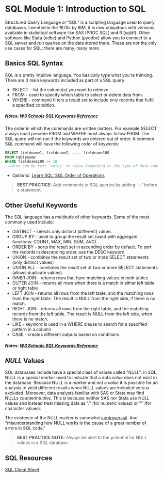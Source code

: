 # SQL Module 1: Introduction to SQL

Structured Query Language or “SQL” is a scripting language used to query databases. Invented in the 1970s by IBM, it is now ubiquitous with versions available in statistical software like SAS (PROC SQL) and R (sqldf). Other software like Stata (odbc) and Python (pyodbc) allow you to connect to a SQL server and run queries on the data stored there. These are not the only use cases for SQL; there are many, many more. 

## Basics SQL Syntax
SQL is a pretty intuitive language. You basically type what you're thinking. There are 3 main keywords included as part of a SQL query:

* SELECT - list the column(s) you want to retrieve
* FROM - used to specify which table to select or delete data from.
* WHERE -  command filters a result set to include only records that fulfill a specified condition.

##### Notes: [W3 Schools SQL Keywords Reference](https://www.w3schools.com/sql/sql_ref_keywords.asp)

The order in which the commands are written matters. For example SELECT always must precede FROM and WHERE must always follow FROM. The SQL query will not run if the keywords are entered out of order. A common SQL command will have the following order of keywords:

```sql
SELECT fieldname1, fieldname2, ..., fieldname100
FROM tablename
WHERE fieldname100 >= 10
--value can be text ‘value’ or value depending on the type of data contained in fieldname100.
```
* _Optional_: [Learn SQL: SQL Order of Operations](https://learnsql.com/blog/sql-order-of-operations/)

> **BEST PRACTICE:**
> Add comments to SQL queries by adding '--' before a statement.

## Other Useful Keywords

The SQL language has a multitude of other keywords. Some of the most commonly used include:

* DISTINCT - selects only distinct (different) values
* GROUP BY - used to group the result set (used with aggregate functions: COUNT, MAX, MIN, SUM, AVG).
* ORDER BY - sorts the result set in ascending order by default. To sort the records in descending order, use the DESC keyword
* UNION - combines the result set of two or more SELECT statements (only distinct values)
* UNION ALL - combines the result set of two or more SELECT statements (allows duplicate values).
* INNER JOIN - returns rows that have matching values in both tables
* OUTER JOIN - returns all rows when there is a match in either left table or right table
* LEFT JOIN -  returns all rows from the left table, and the matching rows from the right table. The result is NULL from the right side, if there is no match.
* RIGHT JOIN - returns all rows from the right table, and the matching records from the left table. The result is NULL from the left side, when there is no match.
* LIKE - keyword is used in a WHERE clause to search for a specified pattern in a column
* CASE - creates different outputs based on conditions

##### Notes: [W3 Schools SQL Keywords Reference](https://www.w3schools.com/sql/sql_ref_keywords.asp)

## _NULL_ Values
SQL databases include have a special class of values called "NULL". In SQL, NULL is a special _marker_ used to indicate that a data _value_ does not exist in the database. Because NULL is a _marker_ and not a _value_ it is possible for an analysis to yield different results when NULL values are included versus excluded. Moreover, data analysts familiar with SAS or Stata may find NULLs counterintuitive.  This is because neither SAS nor Stata use NULL values and instead treat missing data as "." (for numeric values) or "" (for character values).

The existence of the NULL marker is somewhat [controversial](https://en.wikipedia.org/wiki/Null_(SQL)#Controversy). And "misunderstanding how NULL works is the cause of a great number of errors in SQL code."

> **BEST PRACTICE NOTE:**
> Always be alert to the potential for NULL values in a SQL database.

#### 

## SQL Resources

[SQL Cheat Sheet](https://www.sqltutorial.org/wp-content/uploads/2016/04/SQL-cheat-sheet.pdf)
